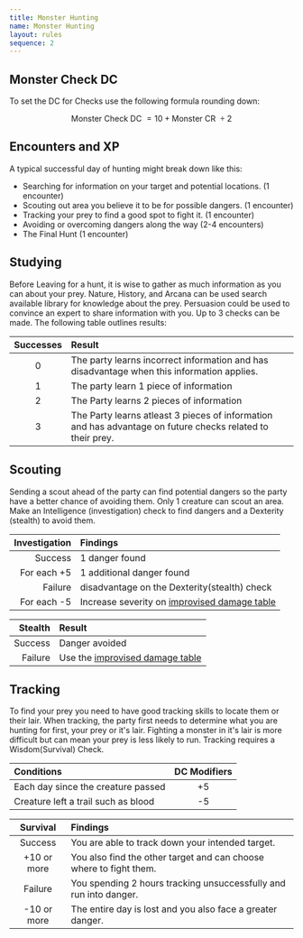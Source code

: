 ```yaml
---
title: Monster Hunting
name: Monster Hunting
layout: rules
sequence: 2
---
```


## Monster Check DC 
To set the DC for Checks use the following formula rounding down: 

$$
\textrm{ Monster Check DC } = 10 + \textrm{Monster CR } \div 2
$$

## Encounters and XP
A typical successful day of hunting might break down like this: 
- Searching for information on your target and potential locations. (1 encounter)
- Scouting out area you believe it to be for possible dangers. (1 encounter)
- Tracking your prey to find a good spot to fight it. (1 encounter)
- Avoiding or overcoming dangers along the way (2-4 encounters)
- The Final Hunt (1 encounter)

## Studying
Before Leaving for a hunt, it is wise to gather as much information as you can about your prey. Nature, History, and Arcana can be used search available library for knowledge about the prey. Persuasion could be used to convince an expert to share information with you. Up to 3 checks can be made. The following table outlines results:


| Successes | Result |
| :--: | :------- |
| 0 | The party learns incorrect information and has disadvantage when this information applies. |
| 1 | The party learn 1 piece of information |
| 2 | The Party learns 2 pieces of information |
| 3 | The Party learns atleast 3 pieces of information and has advantage on future checks related to their prey. |


## Scouting
Sending a scout ahead of the party can find potential dangers so the party have a better chance of avoiding them. Only 1 creature can scout an area. Make an Intelligence (investigation) check to find dangers and a Dexterity (stealth) to avoid them.  


| Investigation | Findings |
| --: | :------- |
| Success | 1 danger found |
| For each +5 | 1 additional danger found |
| Failure | disadvantage on the Dexterity(stealth) check |
| For each -5 | Increase severity on [improvised damage table](https://5e.tools/trapshazards.html#improvised%20damage_dmg) |


| Stealth | Result |
| --: | :------- |
| Success | Danger avoided |
| Failure | Use the [improvised damage table](https://5e.tools/trapshazards.html#improvised%20damage_dmg) |


## Tracking
To find your prey you need to have good tracking skills to locate them or their lair. When tracking, the party first needs to determine what you are hunting for first, your prey or it's lair. Fighting a monster in it's lair is more difficult but can mean your prey is less likely to run. Tracking requires a Wisdom(Survival) Check.

| Conditions | DC Modifiers |
| :----- | :---: |
| Each day since the creature passed | +5 |
| Creature left a trail such as blood | -5 |

| Survival | Findings |
| :---: | :----- |
| Success | You are able to track down your intended target. |
| +10 or more | You also find the other target and can choose where to fight them. |
| Failure | You spending 2 hours tracking unsuccessfully and run into danger. |
| -10 or more | The entire day is lost and you also face a greater danger. |
